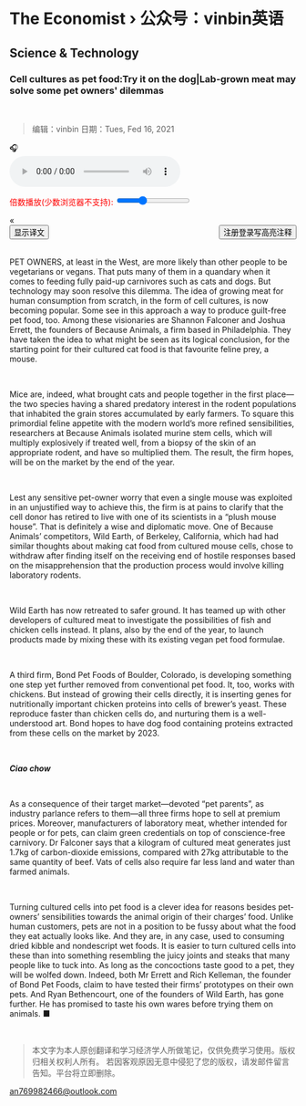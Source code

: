 # The Economist › 公众号：vinbin英语

## Science & Technology

### Cell cultures as pet food:Try it on the dog|Lab-grown meat may solve some pet owners' dilemmas
<div id="dv0" style="display:none">实验室培育的肉类也许能解决一些宠物主人的尴尬处境</div><br/>

> 编辑：vinbin 日期：Tues, Fed 16, 2021

<link rel="stylesheet" href="float.css">

<div class="fix-box" id="Moveout"  onmouseover="Moveoutsover()" onmouseout="MoveoutSout()">
<div>🎧</div>
<div class="contenter" id="content">
<audio id="my-audio-stream" controlsList="nodownload fullscreen" oncontextmenu="return false" preload="auto" controls>
<source src="https://res.wx.qq.com/voice/getvoice?mediaid=MzI5MTIxMjM5MV81MDQwMDg4Njc=" type="audio/mpeg" >
您的浏览器不支持 audio 元素。
</audio>
        <p class="controls" style="color:red;">
            <label>倍数播放(少数浏览器不支持): <input type="range" step="0.1" min="0.5" max="2" value="1" id="rateSlider"></label> <span id="rateOutput" aria-live="polite"></span>
        </p>
</div>
</div>

<div class="fix-box2" id="Moveouts"  onmouseover="Moveoutsover()" onmouseout="MoveoutSout()">
<div>«</div>
<div id="contentes"></div> </div>

<div id="readcopy"></div>
<div id="showresult"></div>

<div>
<input type="button" value="显示译文" id="btn">
<button style="float:right;" class="annotations-btn" data-hypothesis-trigger="" onclick="showannotations()"> 注册登录写高亮注释 </button></div><br/>

PET OWNERS, at least in the West, are more likely than other people to be vegetarians or vegans. That puts many of them in a quandary when it comes to feeding fully paid-up carnivores such as cats and dogs. But technology may soon resolve this dilemma. The idea of growing meat for human consumption from scratch, in the form of cell cultures, is now becoming popular. Some see in this approach a way to produce guilt-free pet food, too. Among these visionaries are Shannon Falconer and Joshua Errett, the founders of Because Animals, a firm based in Philadelphia. They have taken the idea to what might be seen as its logical conclusion, for the starting point for their cultured cat food is that favourite feline prey, a mouse.

<div id="dv1" style="display:none">待完成</div><br/>

Mice are, indeed, what brought cats and people together in the first place—the two species having a shared predatory interest in the rodent populations that inhabited the grain stores accumulated by early farmers. To square this primordial feline appetite with the modern world’s more refined sensibilities, researchers at Because Animals isolated murine stem cells, which will multiply explosively if treated well, from a biopsy of the skin of an appropriate rodent, and have so multiplied them. The result, the firm hopes, will be on the market by the end of the year.

<div id="dv2" style="display:none">待完成</div><br/>

Lest any sensitive pet-owner worry that even a single mouse was exploited in an unjustified way to achieve this, the firm is at pains to clarify that the cell donor has retired to live with one of its scientists in a “plush mouse house”. That is definitely a wise and diplomatic move. One of Because Animals’ competitors, Wild Earth, of Berkeley, California, which had had similar thoughts about making cat food from cultured mouse cells, chose to withdraw after finding itself on the receiving end of hostile responses based on the misapprehension that the production process would involve killing laboratory rodents.

<div id="dv3" style="display:none">待完成</div><br/>

Wild Earth has now retreated to safer ground. It has teamed up with other developers of cultured meat to investigate the possibilities of fish and chicken cells instead. It plans, also by the end of the year, to launch products made by mixing these with its existing vegan pet food formulae.

<div id="dv4" style="display:none">待完成</div><br/>

A third firm, Bond Pet Foods of Boulder, Colorado, is developing something one step yet further removed from conventional pet food. It, too, works with chickens. But instead of growing their cells directly, it is inserting genes for nutritionally important chicken proteins into cells of brewer’s yeast. These reproduce faster than chicken cells do, and nurturing them is a well-understood art. Bond hopes to have dog food containing proteins extracted from these cells on the market by 2023.

<div id="dv5" style="display:none">待完成</div><br/>

***Ciao chow***
<div id="dv6" style="display:none">待完成</div><br/>

As a consequence of their target market—devoted “pet parents”, as industry parlance refers to them—all three firms hope to sell at premium prices. Moreover, manufacturers of laboratory meat, whether intended for people or for pets, can claim green credentials on top of conscience-free carnivory. Dr Falconer says that a kilogram of cultured meat generates just 1.7kg of carbon-dioxide emissions, compared with 27kg attributable to the same quantity of beef. Vats of cells also require far less land and water than farmed animals.

<div id="dv7" style="display:none">待完成</div><br/>

Turning cultured cells into pet food is a clever idea for reasons besides pet-owners’ sensibilities towards the animal origin of their charges’ food. Unlike human customers, pets are not in a position to be fussy about what the food they eat actually looks like. And they are, in any case, used to consuming dried kibble and nondescript wet foods. It is easier to turn cultured cells into these than into something resembling the juicy joints and steaks that many people like to tuck into. As long as the concoctions taste good to a pet, they will be wolfed down. Indeed, both Mr Errett and Rich Kelleman, the founder of Bond Pet Foods, claim to have tested their firms’ prototypes on their own pets. And Ryan Bethencourt, one of the founders of Wild Earth, has gone further. He has promised to taste his own wares before trying them on animals. ■

<div id="dv8" style="display:none">待完成</div><br/>

<script src="https://hypothes.is/embed.js" async></script>
<script src="translatedtext.js"></script>
<script src='http://yingyujiaoshou.github.io/webdevelop/ap/readcopy.js'></script>
<script src="http://yingyujiaoshou.github.io/webdevelop/ap/copytrans.js"></script>
<script src="audio.js"></script>

> 本文字为本人原创翻译和学习经济学人所做笔记，仅供免费学习使用。版权归相关权利人所有。 若因客观原因无意中侵犯了您的版权，请发邮件留言告知。平台将立即删除。

<an769982466@outlook.com>
